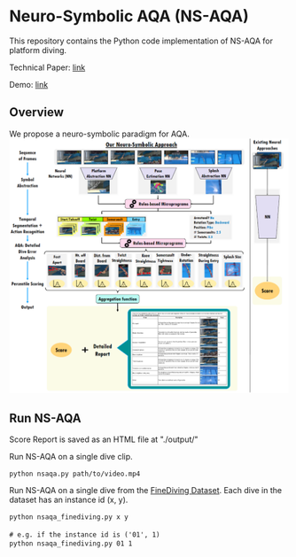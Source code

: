 # Neuro-Symbolic AQA (NS-AQA)
This repository contains the Python code implementation of NS-AQA for platform diving.

Technical Paper: [link](https://arxiv.org/abs/2403.13798)

Demo: [link](https://huggingface.co/spaces/X-NS/NSAQA)

## Overview
We propose a neuro-symbolic paradigm for AQA.
![NS-AQA Concept](teaser_fig.png)

## Run NS-AQA
Score Report is saved as an HTML file at "./output/"

Run NS-AQA on a single dive clip.
```
python nsaqa.py path/to/video.mp4
```
Run NS-AQA on a single dive from the [FineDiving Dataset](https://github.com/xujinglin/FineDiving). Each dive in the dataset has an instance id (x, y).
```
python nsaqa_finediving.py x y

# e.g. if the instance id is ('01', 1)
python nsaqa_finediving.py 01 1
```
